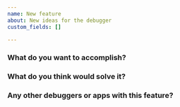```yaml
---
name: New feature
about: New ideas for the debugger
custom_fields: []

---
```


### What do you want to accomplish?


### What do you think would solve it?


### Any other debuggers or apps with this feature?

